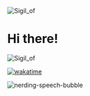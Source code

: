 ![Sigil_of](https://github.com/user-attachments/assets/049dfd26-e175-4447-9566-6276f38f9adb)<h1>Hi there!</h1>![Sigil_of](https://github.com/user-attachments/assets/049dfd26-e175-4447-9566-6276f38f9adb)



[![wakatime](https://wakatime.com/badge/user/b93e6d7c-723d-4700-977c-6eb84ed72ab9.svg)](https://wakatime.com/@b93e6d7c-723d-4700-977c-6eb84ed72ab9)

![nerding-speech-bubble](https://github.com/user-attachments/assets/ebd9ff08-b38d-4eea-8070-b133163cca79)
<!--
`**l9rok/L9rok** is a ✨ _special_ ✨ repository because its ``README.md`` (this file) appears on your GitHub profile.`

`Here are some ideas to get you started:`

- 🔭 I’m currently working on ...
- 🌱 I’m currently learning ...
- 👯 I’m looking to collaborate on ...
- 🤔 I’m looking for help with ...
- 💬 Ask me about ...
- 📫 How to reach me: ...
- 😄 Pronouns: ...
- ⚡ Fun fact: ...
-->
